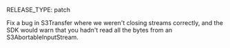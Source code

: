 RELEASE_TYPE: patch

Fix a bug in S3Transfer where we weren't closing streams correctly, and the SDK would warn that you hadn't read all the bytes from an S3AbortableInputStream.
